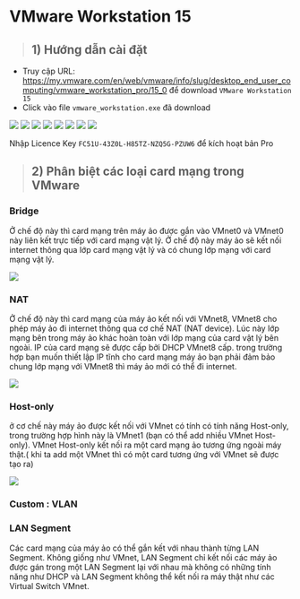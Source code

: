 # **VMware Workstation 15**
>## **1) Hướng dẫn cài đặt**
- Truy cập URL: https://my.vmware.com/en/web/vmware/info/slug/desktop_end_user_computing/vmware_workstation_pro/15_0 để download `VMware Workstation 15`
- Click vào file `vmware_workstation.exe` đã download
<img src=../images/vmware/1.jpg>
<img src=../images/vmware/2.jpg>
<img src=../images/vmware/3.jpg>
<img src=../images/vmware/4.jpg>
<img src=../images/vmware/5.jpg>
<img src=../images/vmware/6.jpg>
<img src=../images/vmware/7.jpg>
<img src=../images/vmware/8.jpg>

 Nhập Licence Key ` FC51U-43Z0L-H85TZ-NZQ5G-PZUW6 ` để kích hoạt bản Pro

 >## **2) Phân biệt các loại card mạng trong VMware**
 ### **Bridge**
 Ở chế độ này thì card mạng trên máy ảo được gắn vào VMnet0 và VMnet0 này liên kết trực tiếp với card mạng vật lý. Ở chế độ này máy ảo sẽ kết nối internet thông qua lớp card mạng vật lý và có chung lớp mạng với card mạng vật lý.

 <img src=../images/vmware/Bridge.png>

 ### **NAT**
 Ở chế độ này thì card mạng của máy ảo kết nối với VMnet8, VMnet8 cho phép máy ảo đi internet thông qua cơ chế NAT (NAT device). Lúc này lớp mạng bên trong máy ảo khác hoàn toàn với lớp mạng của card vật lý bên ngoài. IP của card mạng sẽ được cấp bởi DHCP VMnet8 cấp. trong trường hợp bạn muốn thiết lập IP tĩnh cho card mạng máy ảo bạn phải đảm bảo chung lớp mạng với VMnet8 thì máy ảo mới có thể đi internet.

 <img src=../images/vmware/NAT.png>

 ### **Host-only**
 ở cơ chế này máy ảo được kết nối với VMnet có tính có tính năng Host-only, trong trường hợp hình này là VMnet1 (bạn có thể add nhiều VMnet Host-only). VMnet Host-only kết nối ra một card mạng ảo tương ứng ngoài máy thật.( khi ta add một VMnet thì có một card tương ứng với VMnet sẽ được tạo ra)

<img src=../images/vmware/Host-only.png>

 ### **Custom** : VLAN
 ### **LAN Segment**
 Các card mạng của máy ảo có thể gắn kết với nhau thành từng LAN Segment. Không giống như VMnet, LAN Segment chỉ kết nối các máy ảo được gán trong một LAN Segment lại với nhau mà không có những tính năng như DHCP và LAN Segment không thể kết nối ra máy thật như các Virtual Switch VMnet.
